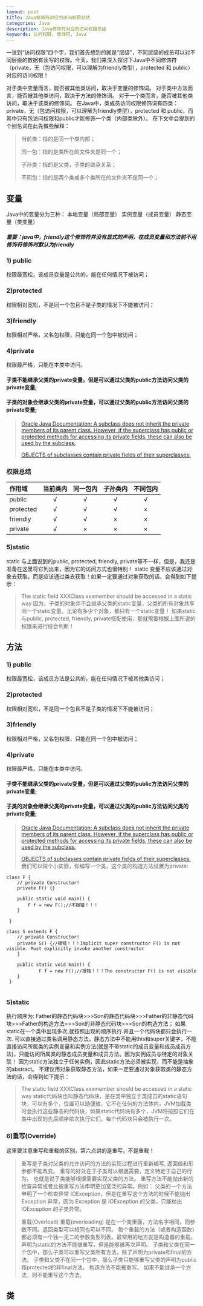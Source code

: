 ```yaml
---
layout: post
title: Java修饰符对应的访问权限总结
categories: Java
description: Java修饰符对应的访问权限总结
keywords: 访问权限, 修饰符, Java
---
```

一说到“访问权限”四个字，我们首先想到的就是“层级”，不同层级的成员可以对不同层级的数据有读写的权限。今天，我们来深入探讨下Java中不同修饰符（private，无（包访问权限，可以理解为friendly类型），protected 和 public）对应的访问权限！

对于类中变量而言，能否被其他类访问，取决于变量的修饰词。
对于类中方法而言，能否被其他类访问，取决于方法的修饰词。
对于一个类而言，能否被其他类访问，取决于该类的修饰词。
在Java中，类成员访问权限修饰词有四类：private，无（包访问权限，可以理解为friendly类型），protected 和 public，而其中只有包访问权限和public才能修饰一个类（内部类除外）。
在下文中会提到的个别名词在此先做些解释：
>当前类：指的是同一个类内部；
>
>同一包：指的是类所在的文件夹是同一个；
>
>子孙类：指的是父类，子类的继承关系；
>
>不同包：指的是两个类或多个类所在的文件夹不是同一个；


## 变量
Java中的变量分为三种：
本地变量（局部变量）
实例变量（成员变量）
静态变量（类变量）

##### 重要：java中，friendly这个修饰符并没有显式的声明，在成员变量和方法前不用修饰符修饰时默认为friendly

### 1) public
权限最宽松，该成员变量是公共的，能在任何情况下被访问；

### 2)protected
权限相对宽松，不是同一个包且不是子类的情况下不能被访问；

### 3)friendly
权限相对严格，又名包权限，只能在同一个包中被访问；

### 4)private
权限最严格，只能在本类中访问。
#### 子类不能继承父类的private变量，但是可以通过父类的public方法访问父类的private变量;
#### 子类的对象会继承父类的private变量，可以通过父类的public方法访问父类的private变量;
>[Oracle Java Documentation: A subclass does not inherit the private members of its parent class. However, if the superclass has public or protected methods for accessing its private fields, these can also be used by the subclass. ](https://docs.oracle.com/javase/tutorial/java/IandI/subclasses.html)
>
>[ OBJECTS of subclasses contain private fields of their superclasses. ](https://stackoverflow.com/questions/4716040/do-subclasses-inherit-private-fields)

### 权限总结

|作用域	|当前类内	|同一包内	|子孙类内	|不同包内|
|:--------|:-------:|:--------:|:-------:|:------:|
|public	 |√	     |√	      |√	    |√     |
|protected	|√	|√	|√	|×|
|friendly	|√	|√	|×	|×|
|private	|√	|×	|×	|×|

### 5)static
static 与上面说到的public, protected, friendly, private等不一样，但是，我还是准备在这里将它列出来，因为它的访问方式也很特别！
static 变量不应该通过对象去获取，而是应该通过类去获取！如果一定要通过对象获取的话，会得到如下提示：
>The static field XXXClass.xxxmember should be accessed in a static way
因为，子类的对象并不会继承父类的static变量，父类的所有对象共享同一个static变量。无论有多少个对象，都只有一个static变量！
如果static与public, protected, friendly, private搭配使用，那就需要根据上面所说的权限来进行综合判断！

## 方法
### 1) public
权限最宽松，该成员方法是公共的，能在任何情况下被其他类访问；

### 2)protected
权限相对宽松，不是同一个包且不是子类的情况下不能被访问；

### 3)friendly
权限相对严格，又名包权限，只能在同一个包中被访问；

### 4)private
权限最严格，只能在本类中访问。
#### 子类不能继承父类的private变量，但是可以通过父类的public方法访问父类的private变量;
#### 子类的对象会继承父类的private变量，可以通过父类的public方法访问父类的private变量;
>[Oracle Java Documentation: A subclass does not inherit the private members of its parent class. However, if the superclass has public or protected methods for accessing its private fields, these can also be used by the subclass. ](https://docs.oracle.com/javase/tutorial/java/IandI/subclasses.html)
>
>[ OBJECTS of subclasses contain private fields of their superclasses. ](https://stackoverflow.com/questions/4716040/do-subclasses-inherit-private-fields)
我们可以做个小实验，你编写一个类，这个类的构造方法设置为private:
```
class F {
    // private Constructor!
    private F() {}
   
    public static void main() {
        F f = new F();//不报错！！！
    }

 }
 
class S extends F {
    // private Constructor!
    private S() {//报错！！！Implicit super constructor F() is not visible. Must explicitly invoke another constructor
    }
    
    public static void main() {
    		F f = new F();//报错！！！The constructor F() is not visible
    }
 } 
    
```
### 5)static
执行顺序为:
Father的静态代码块>>>Son的静态代码块>>>Father的非静态代码块>>>Father的构造方法>>>Son的非静态代码块>>>Son的构造方法；
如果static在一个类中出现多次,就按照出现的顺序执行.并且一个代码块都只会执行一次.
可以直接通过类名调用静态方法，静态方法中不能用this和super关键字，不能直接访问所属类的实例变量和实例方法(就是不带static的成员变量和成员成员方法)，只能访问所属类的静态成员变量和成员方法。因为实例成员与特定的对象关联！
因为static方法独立于任何实例，因此static方法必须被实现，而不能是抽象的abstract。
不建议用对象获取静态方法，如果一定要通过对象获取类的静态方法的话，会得到如下提示：
>The static field XXXClass.xxxmember should be accessed in a static way
static代码块也叫静态代码块，是在类中独立于类成员的static语句块，可以有多个，位置可以随便放，它不在任何的方法体内，JVM加载类时会执行这些静态的代码块，如果static代码块有多个，JVM将按照它们在类中出现的先后顺序依次执行它们，每个代码块只会被执行一次。

### 6)重写(Override)
这里要注意重写和重载的区别，第六点讲的是重写，不是重载！
>重写是子类对父类的允许访问的方法的实现过程进行重新编写, 返回值和形参都不能改变。
>重写的好处在于子类可以根据需要，定义特定于自己的行为。 也就是说子类能够根据需要实现父类的方法。
>重写方法不能抛出新的检查异常或者比被重写方法申明更加宽泛的异常。例如： 父类的一个方法申明了一个检查异常 IOException，但是在重写这个方法的时候不能抛出 Exception 异常，因为 Exception 是 IOException 的父类，只能抛出 IOException 的子类异常。
>
>重载(Overload)
重载(overloading) 是在一个类里面，方法名字相同，而参数不同。返回类型可以相同也可以不同。
>每个重载的方法（或者构造函数）都必须有一个独一无二的参数类型列表。最常用的地方就是构造器的重载。
声明为static的方法不能被重写，但是能够被再次声明。
子类和父类在同一个包中，那么子类可以重写父类所有方法，除了声明为private和final的方法。
子类和父类不在同一个包中，那么子类只能够重写父类的声明为public和protected的非final方法。
构造方法不能被重写。
如果不能继承一个方法，则不能重写这个方法。

## 类




